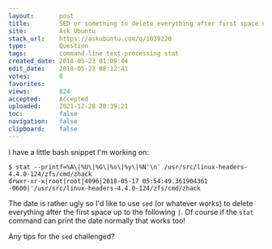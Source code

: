 ```yaml
---
layout:       post
title:        SED or something to delete everything after first space up to `|`
site:         Ask Ubuntu
stack_url:    https://askubuntu.com/q/1039220
type:         Question
tags:         command-line text-processing stat
created_date: 2018-05-23 01:09:44
edit_date:    2018-05-23 08:12:41
votes:        0
favorites:    
views:        824
accepted:     Accepted
uploaded:     2021-12-28 20:39:21
toc:          false
navigation:   false
clipboard:    false
---
```


I have a little bash snippet I'm working on:

``` 
$ stat --printf=%A\|%U\|%G\|%s\|%y\|%N'\n' /usr/src/linux-headers-4.4.0-124/zfs/cmd/zhack
drwxr-xr-x|root|root|4096|2018-05-17 05:54:49.361904361 -0600|'/usr/src/linux-headers-4.4.0-124/zfs/cmd/zhack

```

The date is rather ugly so I'd like to use `sed` (or whatever works) to delete everything after the first space up to the following `|`. Of course if the `stat` command can print the date normally that works too!

Any tips for the `sed` challenged?

